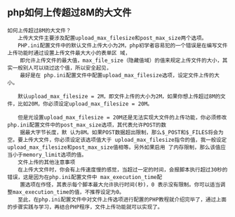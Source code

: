 ## php如何上传超过8M的大文件
	如何上传超过8M的大文件？
	　　上传大文件主要涉及配置upload_max_filesize和post_max_size两个选项。
	　　PHP.ini配置文件中的默认文件上传大小为2M，php初学者容易犯的一个错误是在编写文件上传功能时通过设置上传文件最大大小的表单区 域，
		即允许上传文件的最大值，max_file_size（隐藏值域）的值来规定上传文件的大小，其实一般别人可以绕过这个值，所以安全起见，
		最好是在 php.ini配置文件中配置upload_max_filesize选项，设定文件上传的大小。

	　　默认upload_max_filesize = 2M，即文件上传的大小为2M，如果你想上传超过8M的文件，比如20M，你必须设定upload_max_filesize = 20M。

	　　但是光设置upload_max_filesize = 20M还是无法实现大文件的上传功能，你必须修改php.ini配置文件中的post_max_size选项，其代表允许POST的数
		据最大字节长度，默 认为8M。如果POST数据超出限制，那么$_POST和$_FILES将会为空。要上传大文件，你必须设定该选项值大于 upload_max_filesize指令的值，我一般设定upload_max_filesize和post_max_size值相等。另外如果启用 了内存限制，那么该值应当小于memory_limit选项的值。
	　　文件上传的其他注意事项
	　　在上传大文件时，你会有上传速度慢的感觉，当超过一定的时间，会报脚本执行超过30秒的错误，这是因为在php.ini配置文件中 max_execution_time配
		置选项在作怪，其表示每个脚本最大允许执行时间(秒)，0 表示没有限制。你可以适当调整max_execution_time的值，不推荐设定为0。
	　　至此，在php.ini配置文件中对文件上传选项进行配置的PHP教程就介绍完毕了，通过上面的步骤实践与学习，再结合PHP程序，文件上传功能就可以实现了。
